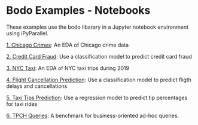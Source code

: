 # Bodo Examples - Notebooks

These examples use the bodo libarary in a Jupyter notebook environment using iPyParallel.

[1. Chicago Crimes](chicago-crimes.ipynb): An EDA of Chicago crime data

[2. Credit Card Fraud](credit-card-fraud.ipynb): Use a classification model to predict credit card fraud

[3. NYC Taxi](nyc-taxi.ipynb): An EDA of NYC taxi trips during 2019

[4. Flight Cancellation Prediction](flight-cancelation-prediction.ipynb): Use a classification model to predict fligth delays and cancellations

[5. Taxi Tips Prediction](taxi-tips-prediction.ipynb): Use a regression model to predict tip percentages for taxi rides

[6. TPCH Queries](tpch.ipynb): A benchmark for business-oriented ad-hoc queries.
